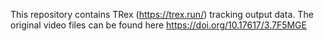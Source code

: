 This repository contains TRex (https://trex.run/) tracking output data. 
The original video files can be found here https://doi.org/10.17617/3.7F5MGE

